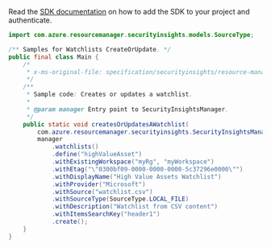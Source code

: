 Read the [SDK documentation](https://github.com/Azure/azure-sdk-for-java/blob/azure-resourcemanager-securityinsights_1.0.0-beta.2/sdk/securityinsights/azure-resourcemanager-securityinsights/README.md) on how to add the SDK to your project and authenticate.

```java
import com.azure.resourcemanager.securityinsights.models.SourceType;

/** Samples for Watchlists CreateOrUpdate. */
public final class Main {
    /*
     * x-ms-original-file: specification/securityinsights/resource-manager/Microsoft.SecurityInsights/preview/2022-01-01-preview/examples/watchlists/CreateWatchlist.json
     */
    /**
     * Sample code: Creates or updates a watchlist.
     *
     * @param manager Entry point to SecurityInsightsManager.
     */
    public static void createsOrUpdatesAWatchlist(
        com.azure.resourcemanager.securityinsights.SecurityInsightsManager manager) {
        manager
            .watchlists()
            .define("highValueAsset")
            .withExistingWorkspace("myRg", "myWorkspace")
            .withEtag("\"0300bf09-0000-0000-0000-5c37296e0000\"")
            .withDisplayName("High Value Assets Watchlist")
            .withProvider("Microsoft")
            .withSource("watchlist.csv")
            .withSourceType(SourceType.LOCAL_FILE)
            .withDescription("Watchlist from CSV content")
            .withItemsSearchKey("header1")
            .create();
    }
}
```
